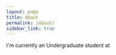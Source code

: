 ```yaml
---
layout: page
title: About
permalink: /about/
sidebar_link: true
---
```


I'm currently an Undergraduate student at 